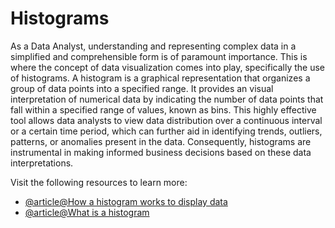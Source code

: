 # Histograms

As a Data Analyst, understanding and representing complex data in a simplified and comprehensible form is of paramount importance. This is where the concept of data visualization comes into play, specifically the use of histograms. A histogram is a graphical representation that organizes a group of data points into a specified range. It provides an visual interpretation of numerical data by indicating the number of data points that fall within a specified range of values, known as bins. This highly effective tool allows data analysts to view data distribution over a continuous interval or a certain time period, which can further aid in identifying trends, outliers, patterns, or anomalies present in the data. Consequently, histograms are instrumental in making informed business decisions based on these data interpretations.

Visit the following resources to learn more:

- [@article@How a histogram works to display data](https://www.investopedia.com/terms/h/histogram.asp)
- [@article@What is a histogram](https://www.mathsisfun.com/data/histograms.html)